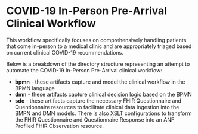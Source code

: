 # COVID-19 In-Person Pre-Arrival Clinical Workflow

This workflow specifically focuses on comprehensively handling patients that come in-person to a medical clinic and are appropriately triaged based on current clinical COVID-19 recommendations.

Below is a breakdown of the directory structure representing an attempt to automate the COVID-19 In-Person Pre-Arrival clinical workflow:

+ **bpmn** - these artifacts capture and model the clinical workflow in the BPMN language 
+ **dmn** - these artifacts capture clinical decision logic based on the BPMN
+ **sdc** - these artifacts capture the necessary FHIR Questionnaire and Quentionnaire resources to facilitate clinical data ingestion into the BMPN and DMN models. There is also XSLT configurations to transform the FHIR Questionnaire and Questionnaire Response into an ANF Profiled FHIR Observation resource. 